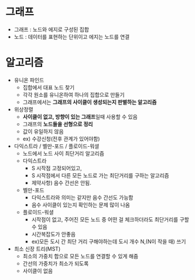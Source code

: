 # 그래프
- 그래프 : 노드와 에지로 구성된 집합
- 노드 : 데이터를 표현하는 단위이고 에지는 노드를 연결

# 알고리즘
- 유니온 파인드
  - 집합에서 대표 노드 찾기
  - 각각 원소를 유니온하여 하나의 집합으로 만들기
  - 그래프에서는 **그래프의 사이클이 생성되는지 판별하는 알고리즘**
- 위상정렬
  - **사이클이 없고, 방향이 있는 그래프**일때 사용할 수 있음
  - 그래프의 **노드들을 선형으로 정리**
  - 값이 유일하지 않음 
  - ex) 수강신청(전후 관계가 있어야함)
- 다익스트라 / 벨만-포드 / 플로이드-워셜
  - 노드에서 노드 사이 최단거리 알고리즘
  - 다익스트라
    - S 시작점 고정되어있고, 
    - S 시작점에서 다른 모든 노드로 가는 최단거리를 구하는 알고리즘
    - 제약사항) 음수 간선은 안됨. 
  - 벨만-포드
    - 다익스트라와 의미는 같지만 음수 간선도 가능함
    - 음수 사이클이 있는지 확인하는 문제 많이 나옴
  - 플로이드-워셜
    - 시작점이 없고, 주어진 모든 노드 중 어떤 걸 체크하더라도 최단거리를 구할 수 있음
    - 시간복잡도가 안좋음  
    - ex)모든 도시 간 최단 거리 구해야하는데 도시 개수 N,(N이 작을 때) 쓰기
- 최소 신장 트리(MST) 
  - 최소의 가중치 합으로 모든 노드를 연결할 수 있게 해줌
  - 간선의 가중치가 최소가 되도록 
  - 사이클이 없음